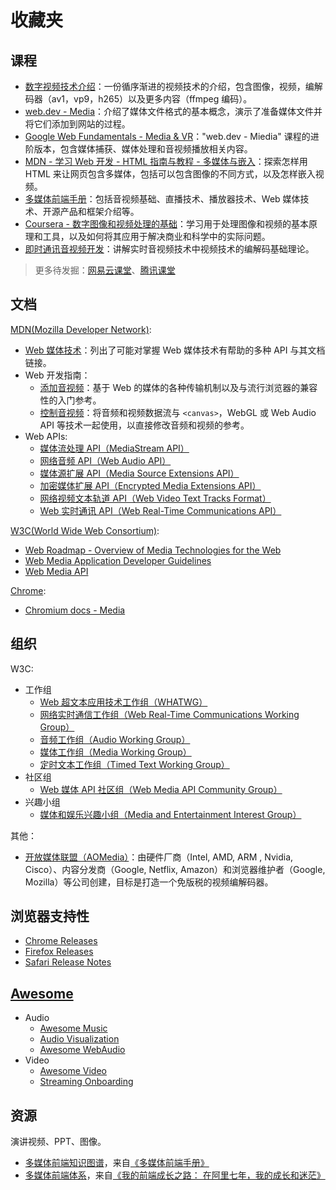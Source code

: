 # 收藏夹

## 课程

- [数字视频技术介绍](https://github.com/leandromoreira/digital_video_introduction/blob/master/README-cn.md)：一份循序渐进的视频技术的介绍，包含图像，视频，编解码器（av1，vp9，h265）以及更多内容（ffmpeg 编码）。
- [web.dev - Media](https://web.dev/media/)：介绍了媒体文件格式的基本概念，演示了准备媒体文件并将它们添加到网站的过程。
- [Google Web Fundamentals - Media & VR](https://developers.google.com/web/fundamentals/media/mobile-web-video-playback)："web.dev - Miedia" 课程的进阶版本，包含媒体捕获、媒体处理和音视频播放相关内容。
- [MDN - 学习 Web 开发 - HTML 指南与教程 - 多媒体与嵌入](https://developer.mozilla.org/zh-CN/docs/Learn/HTML/Multimedia_and_embedding)：探索怎样用 HTML 来让网页包含多媒体，包括可以包含图像的不同方式，以及怎样嵌入视频。
- [多媒体前端手册](https://www.yuque.com/webmedia/handbook)：包括音视频基础、直播技术、播放器技术、Web 媒体技术、开源产品和框架介绍等。
- [Coursera - 数字图像和视频处理的基础](https://www.coursera.org/learn/digital)：学习用于处理图像和视频的基本原理和工具，以及如何将其应用于解决商业和科学中的实际问题。
- [即时通讯音视频开发](http://www.52im.net/thread-228-1-1.html)：讲解实时音视频技术中视频技术的编解码基础理论。

> 更多待发掘：[网易云课堂](https://study.163.com/)、[腾讯课堂](https://ke.qq.com/)

## 文档

[MDN(Mozilla Developer Network)](https://developer.mozilla.org/zh-CN/):

- [Web 媒体技术](https://developer.mozilla.org/zh-CN/docs/Web/媒体)：列出了可能对掌握 Web 媒体技术有帮助的多种 API 与其文档链接。
- Web 开发指南：
  - [添加音视频](https://developer.mozilla.org/zh-CN/docs/Web/Guide/Audio_and_video_delivery)：基于 Web 的媒体的各种传输机制以及与流行浏览器的兼容性的入门参考。
  - [控制音视频](https://developer.mozilla.org/zh-CN/docs/Web/Guide/Audio_and_video_manipulation)：将音频和视频数据流与 `<canvas>`，WebGL 或 Web Audio API 等技术一起使用，以直接修改音频和视频的参考。
- Web APIs:
  - [媒体流处理 API（MediaStream API）](https://developer.mozilla.org/zh-CN/docs/Web/API/Media_Streams_API)
  - [网络音频 API（Web Audio API）](https://developer.mozilla.org/zh-CN/docs/Web/API/Web_Audio_API)
  - [媒体源扩展 API（Media Source Extensions API）](https://developer.mozilla.org/zh-CN/docs/Web/API/Media_Source_Extensions_API) 
  - [加密媒体扩展 API（Encrypted Media Extensions API）](https://developer.mozilla.org/zh-CN/docs/Web/API/Encrypted_Media_Extensions_API)
  - [网络视频文本轨道 API（Web Video Text Tracks Format）](https://developer.mozilla.org/zh-CN/docs/Web/API/WebVTT_API)
  - [Web 实时通讯 API（Web Real-Time Communications API）](https://developer.mozilla.org/zh-CN/docs/Web/API/WebRTC_API)

[W3C(World Wide Web Consortium)](https://www.w3.org/):

- [Web Roadmap - Overview of Media Technologies for the Web](https://w3c.github.io/web-roadmaps/media/)
- [Web Media Application Developer Guidelines](https://github.com/w3c/webmediaguidelines/)
- [Web Media API](https://github.com/w3c/webmediaapi/)

[Chrome](https://developer.chrome.com/):

- [Chromium docs - Media](https://github.com/chromium/chromium/blob/master/docs/README.md#media)

## 组织

W3C:

- 工作组
  - [Web 超文本应用技术工作组（WHATWG）](https://whatwg.org/)
  - [网络实时通信工作组（Web Real-Time Communications Working Group）](https://www.w3.org/groups/wg/webrtc)
  - [音频工作组（Audio Working Group）](https://www.w3.org/2011/audio/)
  - [媒体工作组（Media Working Group）](https://www.w3.org/media-wg/)
  - [定时文本工作组（Timed Text Working Group）](https://www.w3.org/AudioVideo/TT/)
- 社区组
  - [Web 媒体 API 社区组（Web Media API Community Group）](https://www.w3.org/community/webmediaapi)
- 兴趣小组
  - [媒体和娱乐兴趣小组（Media and Entertainment Interest Group）](https://www.w3.org/groups/ig/me)

其他：

- [开放媒体联盟（AOMedia）](http://aomedia.org/)：由硬件厂商（Intel, AMD, ARM , Nvidia, Cisco）、内容分发商（Google, Netflix, Amazon）和浏览器维护者（Google, Mozilla）等公司创建，目标是打造一个免版税的视频编解码器。

## 浏览器支持性

- [Chrome Releases](https://chromestatus.com/features/schedule)
- [Firefox Releases](https://www.mozilla.org/firefox/releases/)
- [Safari Release Notes](https://developer.apple.com/documentation/safari-release-notes)

## [Awesome](https://github.com/sindresorhus/awesome)

- Audio
  - [Awesome Music](https://github.com/ciconia/awesome-music)
  - [Audio Visualization](https://github.com/willianjusten/awesome-audio-visualization)
  - [Awesome WebAudio](https://github.com/notthetup/awesome-webaudio)
- Video
  - [Awesome Video](https://github.com/krzemienski/awesome-video)
  - [Streaming Onboarding](https://github.com/Eyevinn/streaming-onboarding)

## 资源

演讲视频、PPT、图像。

- [多媒体前端知识图谱](https://cdn.nlark.com/yuque/0/2019/jpeg/666307/1576205595971-af321329-d743-4ad8-8263-ca9a49531b1e.jpeg)，来自[《多媒体前端手册》](https://www.yuque.com/webmedia/handbook)
- [多媒体前端体系](https://img.alicdn.com/tfs/TB1wLphSXY7gK0jSZKzXXaikpXa-2348-1220.png)，来自[《我的前端成长之路： 在阿里七年，我的成长和迷茫》](https://fed.taobao.org/blog/taofed/do71ct/ttpk5r)
